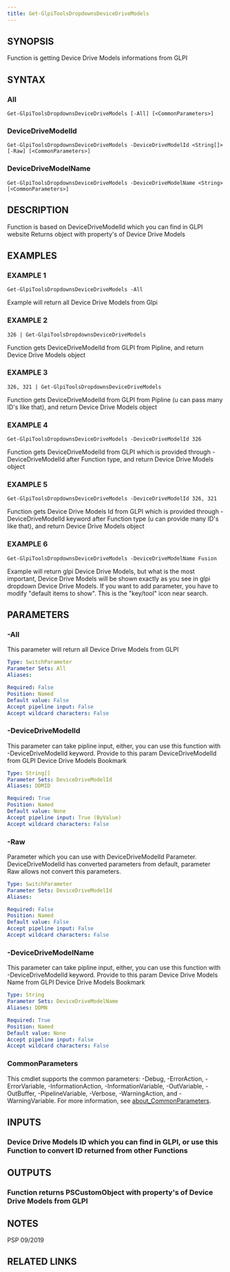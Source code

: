 ```yaml
---
title: Get-GlpiToolsDropdownsDeviceDriveModels
---
```


## SYNOPSIS
Function is getting Device Drive Models informations from GLPI

## SYNTAX

### All
```
Get-GlpiToolsDropdownsDeviceDriveModels [-All] [<CommonParameters>]
```

### DeviceDriveModelId
```
Get-GlpiToolsDropdownsDeviceDriveModels -DeviceDriveModelId <String[]> [-Raw] [<CommonParameters>]
```

### DeviceDriveModelName
```
Get-GlpiToolsDropdownsDeviceDriveModels -DeviceDriveModelName <String> [<CommonParameters>]
```

## DESCRIPTION
Function is based on DeviceDriveModelId which you can find in GLPI website
Returns object with property's of Device Drive Models

## EXAMPLES

### EXAMPLE 1
```
Get-GlpiToolsDropdownsDeviceDriveModels -All
```

Example will return all Device Drive Models from Glpi

### EXAMPLE 2
```
326 | Get-GlpiToolsDropdownsDeviceDriveModels
```

Function gets DeviceDriveModelId from GLPI from Pipline, and return Device Drive Models object

### EXAMPLE 3
```
326, 321 | Get-GlpiToolsDropdownsDeviceDriveModels
```

Function gets DeviceDriveModelId from GLPI from Pipline (u can pass many ID's like that), and return Device Drive Models object

### EXAMPLE 4
```
Get-GlpiToolsDropdownsDeviceDriveModels -DeviceDriveModelId 326
```

Function gets DeviceDriveModelId from GLPI which is provided through -DeviceDriveModelId after Function type, and return Device Drive Models object

### EXAMPLE 5
```
Get-GlpiToolsDropdownsDeviceDriveModels -DeviceDriveModelId 326, 321
```

Function gets Device Drive Models Id from GLPI which is provided through -DeviceDriveModelId keyword after Function type (u can provide many ID's like that), and return Device Drive Models object

### EXAMPLE 6
```
Get-GlpiToolsDropdownsDeviceDriveModels -DeviceDriveModelName Fusion
```

Example will return glpi Device Drive Models, but what is the most important, Device Drive Models will be shown exactly as you see in glpi dropdown Device Drive Models.
If you want to add parameter, you have to modify "default items to show".
This is the "key/tool" icon near search.

## PARAMETERS

### -All
This parameter will return all Device Drive Models from GLPI

```yaml
Type: SwitchParameter
Parameter Sets: All
Aliases:

Required: False
Position: Named
Default value: False
Accept pipeline input: False
Accept wildcard characters: False
```

### -DeviceDriveModelId
This parameter can take pipline input, either, you can use this function with -DeviceDriveModelId keyword.
Provide to this param DeviceDriveModelId from GLPI Device Drive Models Bookmark

```yaml
Type: String[]
Parameter Sets: DeviceDriveModelId
Aliases: DDMID

Required: True
Position: Named
Default value: None
Accept pipeline input: True (ByValue)
Accept wildcard characters: False
```

### -Raw
Parameter which you can use with DeviceDriveModelId Parameter.
DeviceDriveModelId has converted parameters from default, parameter Raw allows not convert this parameters.

```yaml
Type: SwitchParameter
Parameter Sets: DeviceDriveModelId
Aliases:

Required: False
Position: Named
Default value: False
Accept pipeline input: False
Accept wildcard characters: False
```

### -DeviceDriveModelName
This parameter can take pipline input, either, you can use this function with -DeviceDriveModelId keyword.
Provide to this param Device Drive Models Name from GLPI Device Drive Models Bookmark

```yaml
Type: String
Parameter Sets: DeviceDriveModelName
Aliases: DDMN

Required: True
Position: Named
Default value: None
Accept pipeline input: False
Accept wildcard characters: False
```

### CommonParameters
This cmdlet supports the common parameters: -Debug, -ErrorAction, -ErrorVariable, -InformationAction, -InformationVariable, -OutVariable, -OutBuffer, -PipelineVariable, -Verbose, -WarningAction, and -WarningVariable. For more information, see [about_CommonParameters](http://go.microsoft.com/fwlink/?LinkID=113216).

## INPUTS

### Device Drive Models ID which you can find in GLPI, or use this Function to convert ID returned from other Functions
## OUTPUTS

### Function returns PSCustomObject with property's of Device Drive Models from GLPI
## NOTES
PSP 09/2019

## RELATED LINKS
